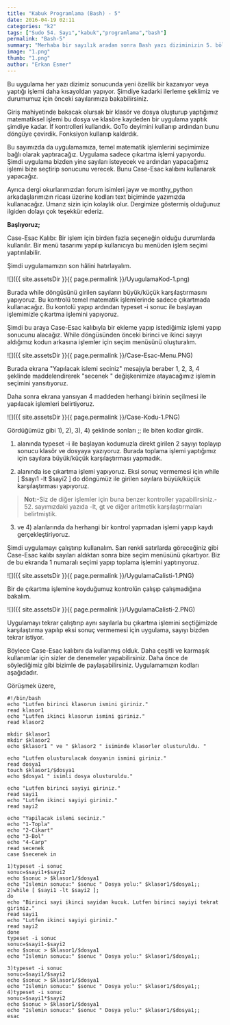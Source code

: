 ```yaml
---
title: "Kabuk Programlama (Bash) - 5"
date: 2016-04-19 02:11
categories: "k2"
tags: ["Sudo 54. Sayı","kabuk","programlama","bash"]
permalink: "Bash-5"
summary: "Merhaba bir sayılık aradan sonra Bash yazı diziminizin 5. bölümüyle bu sayımızda devam ediyoruz. Hatırlayacağınız üzre baştan başlayıp temel konulara değinerek birçok başlığı işlediğimiz küçük bir uygulama oluşturmaya çalışıyoruz."
image: "1.png"
thumb: "1.png"
author: "Erkan Esmer"
---
```


Bu uygulama her yazı dizimiz sonucunda yeni özellik bir kazanıyor veya yaptığı işlemi daha kısayoldan yapıyor. Şimdiye kadarki ilerleme şeklimiz ve durumumuz için önceki sayılarımıza bakabilirsiniz.

Giriş mahiyetinde bakacak olursak bir klasör ve dosya oluşturup yaptığımız matematiksel işlemi bu dosya ve klasöre kaydeden bir uygulama yaptık şimdiye kadar. İf kontrolleri kullandık. GoTo deyimini kullanıp ardından bunu döngüye çevirdik. Fonksiyon kullanıp kaldırdık.

Bu sayımızda da uygulamamıza, temel matematik işlemlerini seçimimize bağlı olarak yaptıracağız. Uygulama sadece çıkartma işlemi yapıyordu. Şimdi uygulama bizden yine sayıları isteyecek ve ardından yapacağımız işlemi bize seçtirip sonucunu verecek. Bunu Case-Esac kalıbını kullanarak yapacağız.

Ayrıca dergi okurlarımızdan forum isimleri jayw ve monthy_python arkadaşlarımızın ricası üzerine kodları text biçiminde yazımızda kullanacağız. Umarız sizin için kolaylık olur.
Dergimize göstermiş olduğunuz ilgiden dolayı çok teşekkür ederiz.

**Başlıyoruz;**

Case-Esac Kalıbı: Bir işlem için birden fazla seçeneğin olduğu durumlarda kullanılır. Bir menü tasarımı yapılıp kullanıcıya bu menüden işlem seçimi yaptırılabilir.

Şimdi uygulamamızın son hâlini hatırlayalım.


![]({{ site.assetsDir }}{{ page.permalink }}/UyugulamaKod-1.png)


Burada while döngüsünü girilen sayıların büyük/küçük karşılaştırmasını yapıyoruz. Bu kontrolü temel matematik işlemlerinde sadece çıkartmada kullanacağız. Bu kontolü yapıp ardından typeset -i sonuc ile başlayan işlemimizle çıkartma işlemini yapıyoruz.

Şimdi bu araya Case-Esac kalıbıyla bir ekleme yapıp istediğimiz işlemi yapıp sonucunu alacağız.
While döngüsünden önceki birinci ve ikinci sayıyı aldığımız kodun arkasına işlemler için seçim menüsünü oluşturalım.

![]({{ site.assetsDir }}{{ page.permalink }}/Case-Esac-Menu.PNG)


Burada ekrana "Yapılacak islemi seciniz" mesajıyla beraber 1, 2, 3, 4 şeklinde maddelendirerek "secenek " değişkenimize atayacağımız işlemin seçimini yansıtıyoruz.

Daha sonra ekrana yansıyan 4 maddeden herhangi birinin seçilmesi ile yapılacak işlemleri belirtiyoruz.


![]({{ site.assetsDir }}{{ page.permalink }}/Case-Kodu-1.PNG)


Gördüğümüz gibi 1), 2), 3), 4) şeklinde sonları ;; ile biten kodlar girdik.

1) alanında typeset -i ile başlayan kodumuzla direkt girilen 2 sayıyı toplayıp sonucu klasör ve dosyaya yazıyoruz. Burada toplama işlemi yaptığımız için sayılara büyük/küçük karşılaştırması yapmadık.

2) alanında ise çıkartma işlemi yapıyoruz. Eksi sonuç vermemesi için while [ $sayı1 -lt $sayi2 ] do döngümüz ile girilen sayılara büyük/küçük karşılaştırması yapıyoruz.

> **Not:**-Siz de diğer işlemler için buna benzer kontroller yapabilirsiniz.- 52. sayımızdaki yazıda -lt, gt ve diğer aritmetik karşılaştırmaları belirtmiştik.  

3) ve 4) alanlarında da herhangi bir   kontrol yapmadan işlemi yapıp kaydı gerçekleştiriyoruz.


Şimdi uygulamayı çalıştırıp kullanalım. Sarı renkli satırlarda göreceğiniz gibi Case-Esac kalıbı sayıları aldıktan sonra bize seçim menüsünü çıkartıyor.  Biz de bu ekranda 1 numaralı seçimi yapıp toplama işlemini yaptırıyoruz.

![]({{ site.assetsDir }}{{ page.permalink }}/UygulamaCalisti-1.PNG)

Bir de çıkartma işlemine koyduğumuz kontrolün çalışıp çalışmadığına bakalım.

![]({{ site.assetsDir }}{{ page.permalink }}/UygulamaCalisti-2.PNG)

Uygulamayı tekrar çalıştırıp aynı sayılarla bu çıkartma işlemini seçtiğimizde karşılaştırma yapılıp eksi sonuç vermemesi için uygulama, sayıyı bizden tekrar istiyor.

Böylece Case-Esac kalıbını da kullanmış olduk. Daha çeşitli ve karmaşık kullanımlar için sizler de denemeler yapabilirsiniz. Daha önce de söylediğimiz gibi bizimle de paylaşabilirsiniz.
Uygulamamızın kodları aşağıdadır.

Görüşmek üzere,

```
#!/bin/bash
echo "Lutfen birinci klasorun ismini giriniz."
read klasor1
echo "Lutfen ikinci klasorun ismini giriniz."
read klasor2

mkdir $klasor1
mkdir $klasor2
echo $klasor1 " ve " $klasor2 " isiminde klasorler olusturuldu. "

echo "Lutfen olusturulacak dosyanin ismini giriniz."
read dosya1
touch $klasor1/$dosya1
echo $dosya1 " isimli dosya olusturuldu."

echo "Lutfen birinci sayiyi giriniz."
read sayi1
echo "Lutfen ikinci sayiyi giriniz."
read sayi2

echo "Yapilacak islemi seciniz."
echo "1-Topla"
echo "2-Cikart"
echo "3-Bol"
echo "4-Carp"
read secenek
case $secenek in

1)typeset -i sonuc
sonuc=$sayi1+$sayi2
echo $sonuc > $klasor1/$dosya1
echo "Islemin sonucu:" $sonuc " Dosya yolu:" $klasor1/$dosya1;;
2)while [ $sayi1 -lt $sayi2 ];
do
echo "Birinci sayi ikinci sayidan kucuk. Lutfen birinci sayiyi tekrat giriniz."
read sayi1
echo "Lutfen ikinci sayiyi giriniz."
read sayi2
done
typeset -i sonuc
sonuc=$sayi1-$sayi2
echo $sonuc > $klasor1/$dosya1
echo "Islemin sonucu:" $sonuc " Dosya yolu:" $klasor1/$dosya1;;

3)typeset -i sonuc
sonuc=$sayi1/$sayi2
echo $sonuc > $klasor1/$dosya1
echo "Islemin sonucu:" $sonuc " Dosya yolu:" $klasor1/$dosya1;;
4)typeset -i sonuc
sonuc=$sayi1*$sayi2
echo $sonuc > $klasor1/$dosya1
echo "Islemin sonucu:" $sonuc " Dosya yolu:" $klasor1/$dosya1;;
esac
```
